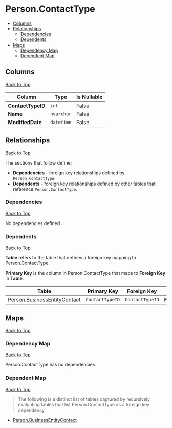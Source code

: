 # Person.ContactType

* [Columns](#columns)
* [Relationships](#relationships)
    * [Dependencies](#dependencies)
    * [Dependents](#dependents)
* [Maps](#maps)
    * [Dependency Map](#dependency-map)
    * [Dependent Map](#dependent-map)

## Columns
[Back to Top](#personcontacttype)

Column | Type | Is Nullable
-------|------|------------
**ContactTypeID** | `int` | False
**Name** | `nvarchar` | False
**ModifiedDate** | `datetime` | False

## Relationships
[Back to Top](#personcontacttype)


The sections that follow define:
* **Dependencies** - foreign key relationships defined by `Person.ContactType`.
* **Dependents** - foreign key relationships defined by other tables that reference `Person.ContactType`.

### Dependencies
[Back to Top](#personcontacttype)


No dependencies defined

### Dependents
[Back to Top](#personcontacttype)

**Table** refers to the table that defines a foreign key mapping to Person.ContactType.

**Primary Key** is the column in Person.ContactType that maps to **Foreign Key** in **Table**.

Table | Primary Key | Foreign Key | Foreign Key Name
------|-------------|-------------|-----------------
[Person.BusinessEntityContact](./BusinessEntityContact.md) | `ContactTypeID` | `ContactTypeID` | **FK_BusinessEntityContact_ContactType_ContactTypeID**

## Maps
[Back to Top](#personcontacttype)

### Dependency Map
[Back to Top](#personcontacttype)

Person.ContactType has no dependencies
### Dependent Map
[Back to Top](#personcontacttype)

> The following is a distinct list of tables captured by recursively evaluating tables that list Person.ContactType as a foreign key dependency.

* [Person.BusinessEntityContact](./BusinessEntityContact.md)
